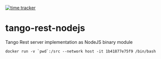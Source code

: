 [![time tracker](https://wakatime.com/badge/github/Ingvord/tango-rest-nodejs.svg)](https://wakatime.com/badge/github/Ingvord/tango-rest-nodejs)

# tango-rest-nodejs
Tango Rest server implementation as NodeJS binary module

```
docker run -v `pwd`:/src --network host -it 1b41877e75f9 /bin/bash
```
